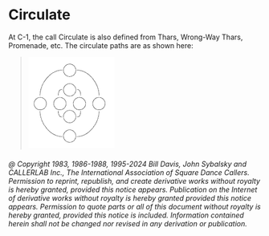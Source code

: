
# Circulate

At C-1, the call Circulate is also defined from Thars,
Wrong-Way Thars, Promenade, etc. The circulate paths are as shown here:

> 
> ![alt](circulate.png)
> 
 
###### @ Copyright 1983, 1986-1988, 1995-2024 Bill Davis, John Sybalsky and CALLERLAB Inc., The International Association of Square Dance Callers. Permission to reprint, republish, and create derivative works without royalty is hereby granted, provided this notice appears. Publication on the Internet of derivative works without royalty is hereby granted provided this notice appears. Permission to quote parts or all of this document without royalty is hereby granted, provided this notice is included. Information contained herein shall not be changed nor revised in any derivation or publication.
